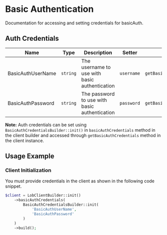 
# Basic Authentication



Documentation for accessing and setting credentials for basicAuth.

## Auth Credentials

| Name | Type | Description | Setter | Getter |
|  --- | --- | --- | --- | --- |
| BasicAuthUserName | `string` | The username to use with basic authentication | `username` | `getBasicAuthUserName()` |
| BasicAuthPassword | `string` | The password to use with basic authentication | `password` | `getBasicAuthPassword()` |



**Note:** Auth credentials can be set using `BasicAuthCredentialsBuilder::init()` in `basicAuthCredentials` method in the client builder and accessed through `getBasicAuthCredentials` method in the client instance.

## Usage Example

### Client Initialization

You must provide credentials in the client as shown in the following code snippet.

```php
$client = LobClientBuilder::init()
    ->basicAuthCredentials(
        BasicAuthCredentialsBuilder::init(
            'BasicAuthUserName',
            'BasicAuthPassword'
        )
    )
    ->build();
```


